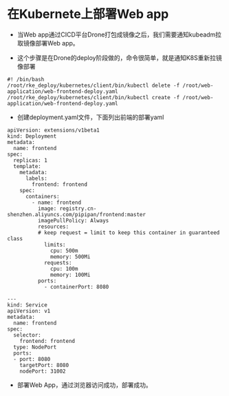 # 在Kubernete上部署Web app
+ 当Web app通过CICD平台Drone打包成镜像之后，我们需要通知kubeadm拉取镜像部署Web app。

+ 这个步骤是在Drone的deploy阶段做的，命令很简单，就是通知K8S重新拉镜像部署
```
#! /bin/bash
/root/rke_deploy/kubernetes/client/bin/kubectl delete -f /root/web-application/web-frontend-deploy.yaml
/root/rke_deploy/kubernetes/client/bin/kubectl create -f /root/web-application/web-frontend-deploy.yaml
```

+ 创建deployment.yaml文件，下面列出前端的部署yaml
```
apiVersion: extensions/v1beta1
kind: Deployment
metadata:
  name: frontend
spec:
  replicas: 1
  template:
    metadata:
      labels:
        frontend: frontend
    spec:
      containers:
        - name: frontend
          image: registry.cn-shenzhen.aliyuncs.com/pipipan/frontend:master
          imagePullPolicy: Always
          resources:
          # keep request = limit to keep this container in guaranteed class
            limits:
              cpu: 500m
              memory: 500Mi
            requests:
              cpu: 100m
              memory: 100Mi
          ports:
            - containerPort: 8080

---
kind: Service
apiVersion: v1
metadata:
  name: frontend
spec:
  selector:
    frontend: frontend
  type: NodePort
  ports:
  - port: 8080
    targetPort: 8080
    nodePort: 31002
```

+ 部署Web App，通过浏览器访问成功，部署成功。
